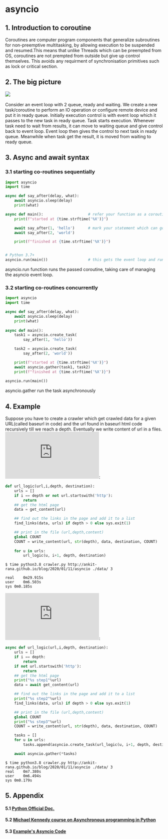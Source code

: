 # asyncio

## 1. Introduction to coroutine

Coroutines are computer program components that generalize subroutines for non-preemptive multitasking, 
by allowing execution to be suspended and resumed.This means that unlike Threads which can be preempted 
from OS, coroutines are not prempted from outside but give up control themselves. This avoids any requirment 
of synchronisation primitives such as lock or critical section.

## 2. The big picture

<div><img src="../../../../../images/diagram.png"></div><br>
Consider an event loop with 2 queue, ready and waiting. We create a new task/coroutine to perform an IO 
operation or configure remote device and put it in ready queue. Initially execution control is with event
loop which it passes to the new task in ready queue. Task starts execution. Whenever task need to wait 
from results, it can move to waiting queue and give control back to event loop. Event loop then gives the
control to next task in ready queue. Meanwhile when task get the result, it is moved from waiting to ready
queue. 

## 3. Async and await syntax
### 3.1 starting co-routines sequentially 

```python
import asyncio
import time

async def say_after(delay, what):
    await asyncio.sleep(delay)
    print(what)

async def main():                    # refer your function as a coroutine
    print(f"started at {time.strftime('%X')}")

    await say_after(1, 'hello')      # mark your statement which can go for IO bound work
    await say_after(2, 'world')

    print(f"finished at {time.strftime('%X')}")


# Python 3.7+
asyncio.run(main())                  # this gets the event loop and runs the coroutine
```
asyncio.run function runs the passed coroutine, taking care of managing the asyncio event loop.

### 3.2 starting co-routines concurrently 

```python
import asyncio
import time

async def say_after(delay, what):
    await asyncio.sleep(delay)
    print(what)
    
async def main():
    task1 = asyncio.create_task(
        say_after(1, 'hello'))

    task2 = asyncio.create_task(
        say_after(2, 'world'))

    print(f"started at {time.strftime('%X')}")
    await asyncio.gather(task1, task2)   
    print(f"finished at {time.strftime('%X')}")
    
asyncio.run(main())
```
asyncio.gather run the task asynchronously
## 4. Example

Suppose you have to create a crawler which get crawled data for a given URL(called baseurl in code) and the url found in baseurl html code recursively till we reach a depth. Eventually we write content of url in a files. <br>
![Synchronous code](https://github.com/Ankit-rana/tiny-search-engine/blob/master/crawler.py):
```python
def url_logic(url,i,depth, destination):
    urls = []
    if i == depth or not url.startswith('http'):
        return
    ## get the html page
    data = get_content(url)

    ## find out the links in the page and add it to a list
    find_links(data, urls) if depth > 0 else sys.exit(1)

    ## print in the file (url,depth,content)
    global COUNT
    COUNT = write_content(url, str(depth), data, destination, COUNT)
   
    for u in urls:
        url_logic(u, i+1, depth, destination)
```

```
$ time python3.8 crawler.py http://ankit-rana.github.io/blog/2020/01/11/asyncio ./data/ 3

real	0m29.915s
user	0m6.503s
sys	0m0.185s
```
![Asynchronous code](https://github.com/Ankit-rana/tiny-search-engine/blob/async_version/crawler.py):
```python
async def url_logic(url,i,depth, destination):
    urls = []
    if i == depth:
        return
    if not url.startswith('http'):
        return
    ## get the html page
    print("%s step1"%url)
    data = await get_content(url)

    ## find out the links in the page and add it to a list
    print("%s step2"%url)
    find_links(data, urls) if depth > 0 else sys.exit(1)

    ## print in the file (url,depth,content)
    global COUNT
    print("%s step3"%url)
    COUNT = write_content(url, str(depth), data, destination, COUNT)

    tasks = []
    for u in urls:
        tasks.append(asyncio.create_task(url_logic(u, i+1, depth, destination)))

    await asyncio.gather(*tasks)
```
```
$ time python3.8 crawler.py http://ankit-rana.github.io/blog/2020/01/11/asyncio ./data/ 3
real	0m7.380s
user	0m6.494s
sys	0m0.179s
```

## 5. Appendix


#### 5.1 [Python Official Doc.](https://docs.python.org/3.7/library/asyncio.html)<br>
#### 5.2 [Michael Kennedy course on Asynchronous programming in Python](https://training.talkpython.fm/courses/explore_async_python/async-in-python-with-threading-and-multiprocessing)
#### 5.3 <a href="https://github.com/Ankit-rana/tiny-search-engine/blob/async_version/crawler.py">Example's Asyncio Code</a>
